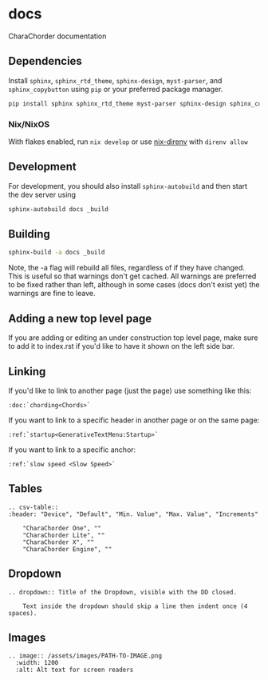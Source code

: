 # docs

CharaChorder documentation

## Dependencies

Install `sphinx`, `sphinx_rtd_theme`, `sphinx-design`, `myst-parser`, and `sphinx_copybutton` using `pip` or your preferred package manager.

```sh
pip install sphinx sphinx_rtd_theme myst-parser sphinx-design sphinx_copybutton
```

### Nix/NixOS

With flakes enabled, run `nix develop` or use [nix-direnv](https://github.com/nix-community/nix-direnv) with `direnv allow`

## Development

For development, you should also install `sphinx-autobuild` and then start the dev server using

```sh
sphinx-autobuild docs _build
```

## Building

```sh
sphinx-build -a docs _build
```

Note, the -a flag will rebuild all files, regardless of if they have changed. This is useful so that warnings don't get cached.  All warnings are preferred to be fixed rather than left, although in some cases (docs don't exist yet) the warnings are fine to leave.

## Adding a new top level page

If you are adding or editing an under construction top level page, make sure to
add it to index.rst if you'd like to have it shown on the left side bar.

## Linking

If you'd like to link to another page (just the page) use something like this:
```
:doc:`chording<Chords>` 
```

If you want to link to a specific header in another page or on the same page:

```
:ref:`startup<GenerativeTextMenu:Startup>`
```

If you want to link to a specific anchor:
```
:ref:`slow speed <Slow Speed>`
```

## Tables

```
.. csv-table::
:header: "Device", "Default", "Min. Value", "Max. Value", "Increments"

    "CharaChorder One", ""
    "CharaChorder Lite", ""
    "CharaChorder X", ""
    "CharaChorder Engine", ""
```

## Dropdown

```
.. dropdown:: Title of the Dropdown, visible with the DD closed.

    Text inside the dropdown should skip a line then indent once (4 spaces).
```

## Images

```
.. image:: /assets/images/PATH-TO-IMAGE.png
  :width: 1200
  :alt: Alt text for screen readers
```
